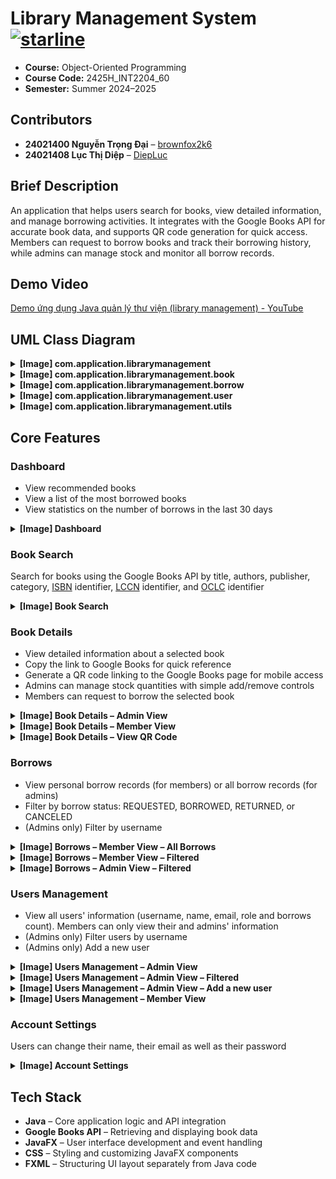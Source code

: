 # Library Management System [![starline](https://starlines.qoo.monster/assets/qoomon/starlines)](https://github.com/brownfox2k6/LibraryManagementSystem)

- **Course:** Object-Oriented Programming
- **Course Code:** 2425H_INT2204_60
- **Semester:** Summer 2024–2025

## Contributors
- **24021400 Nguyễn Trọng Đại** – [brownfox2k6](https://github.com/brownfox2k6)
- **24021408 Lục Thị Diệp** – [DiepLuc](https://github.com/DiepLuc)

## Brief Description
An application that helps users search for books, view detailed information, and manage borrowing activities. It integrates with the Google Books API for accurate book data, and supports QR code generation for quick access. Members can request to borrow books and track their borrowing history, while admins can manage stock and monitor all borrow records.

## Demo Video
[Demo ứng dụng Java quản lý thư viện (library management) - YouTube](https://youtu.be/AypL7hUO1Is)

## UML Class Diagram

<details><summary><strong>[Image] com.application.librarymanagement</strong></summary>

![](readme-images/uml_main.png)
</details>

<details><summary><strong>[Image] com.application.librarymanagement.book</strong></summary>

![](readme-images/uml_book.png)
</details>

<details><summary><strong>[Image] com.application.librarymanagement.borrow</strong></summary>

![](readme-images/uml_borrow.png)
</details>

<details><summary><strong>[Image] com.application.librarymanagement.user</strong></summary>

![](readme-images/uml_user.png)
</details>

<details><summary><strong>[Image] com.application.librarymanagement.utils</strong></summary>

![](readme-images/uml_utils.png)
</details>

## Core Features

### Dashboard
- View recommended books
- View a list of the most borrowed books
- View statistics on the number of borrows in the last 30 days

<details><summary><strong>[Image] Dashboard</strong></summary>

![](readme-images/dashboard.png)
</details>

### Book Search
Search for books using the Google Books API by title, authors, publisher, category, [ISBN](https://en.wikipedia.org/wiki/ISBN) identifier, [LCCN](https://en.wikipedia.org/wiki/Library_of_Congress_Control_Number) identifier, and [OCLC](https://en.wikipedia.org/wiki/OCLC#Identifiers_and_linked_data) identifier

<details><summary><strong>[Image] Book Search</strong></summary>

![](readme-images/book_search.png)
</details>

### Book Details
- View detailed information about a selected book
- Copy the link to Google Books for quick reference
- Generate a QR code linking to the Google Books page for mobile access
- Admins can manage stock quantities with simple add/remove controls
- Members can request to borrow the selected book

<details><summary><strong>[Image] Book Details – Admin View</strong></summary>

![](readme-images/book_details_admin.png)
</details>

<details><summary><strong>[Image] Book Details – Member View</strong></summary>

![](readme-images/book_details_member.png)
</details>

<details><summary><strong>[Image] Book Details – View QR Code</strong></summary>

![](readme-images/book_details_view_qr.png)
</details>

### Borrows
- View personal borrow records (for members) or all borrow records (for admins)
- Filter by borrow status: REQUESTED, BORROWED, RETURNED, or CANCELED
- (Admins only) Filter by username

<details><summary><strong>[Image] Borrows – Member View – All Borrows</strong></summary>

![](readme-images/borrows_member_all.png)
</details>

<details><summary><strong>[Image] Borrows – Member View – Filtered</strong></summary>

![](readme-images/borrows_member_filtered.png)
</details>

<details><summary><strong>[Image] Borrows – Admin View – Filtered</strong></summary>

![](readme-images/borrows_admin_filtered.png)
</details>

### Users Management
- View all users' information (username, name, email, role and borrows count). Members can only view their and admins' information
- (Admins only) Filter users by username
- (Admins only) Add a new user

<details><summary><strong>[Image] Users Management – Admin View</strong></summary>

![](readme-images/users_admin_view.png)
</details>

<details><summary><strong>[Image] Users Management – Admin View – Filtered</strong></summary>

![](readme-images/users_admin_view_filtered.png)
</details>

<details><summary><strong>[Image] Users Management – Admin View – Add a new user</strong></summary>

![](readme-images/users_admin_view_addnewuser.png)
</details>

<details><summary><strong>[Image] Users Management – Member View</strong></summary>

![](readme-images/users_member_view.png)
</details>

### Account Settings
Users can change their name, their email as well as their password

<details><summary><strong>[Image] Account Settings</strong></summary>

![](readme-images/account_settings.png)
</details>

## Tech Stack
- **Java** – Core application logic and API integration
- **Google Books API** – Retrieving and displaying book data
- **JavaFX** – User interface development and event handling
- **CSS** – Styling and customizing JavaFX components
- **FXML** – Structuring UI layout separately from Java code  
